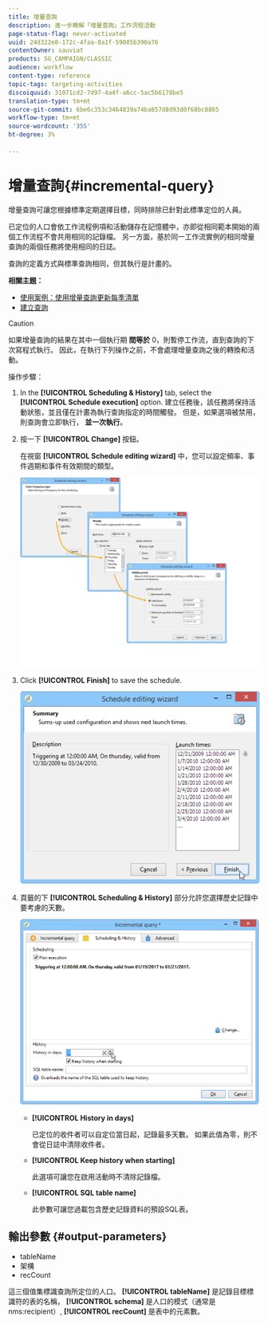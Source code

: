 ```yaml
---
title: 增量查詢
description: 進一步瞭解「增量查詢」工作流程活動
page-status-flag: never-activated
uuid: 24d322e8-172c-4faa-8a1f-59085b390a76
contentOwner: sauviat
products: SG_CAMPAIGN/CLASSIC
audience: workflow
content-type: reference
topic-tags: targeting-activities
discoiquuid: 31071cd2-7d97-4a4f-a6cc-5ac5b6178be5
translation-type: tm+mt
source-git-commit: 6be6c353c3464839a74ba857d8d93d0f68bc8865
workflow-type: tm+mt
source-wordcount: '355'
ht-degree: 3%

---
```



# 增量查詢{#incremental-query}

增量查詢可讓您根據標準定期選擇目標，同時排除已針對此標準定位的人員。

已定位的人口會依工作流程例項和活動儲存在記憶體中，亦即從相同範本開始的兩個工作流程不會共用相同的記錄檔。 另一方面，基於同一工作流實例的相同增量查詢的兩個任務將使用相同的日誌。

查詢的定義方式與標準查詢相同，但其執行是計畫的。

**相關主題：**

* [使用案例：使用增量查詢更新每季清單](../../workflow/using/quarterly-list-update.md)
* [建立查詢](../../workflow/using/query.md#creating-a-query)

>[!CAUTION]
>
>如果增量查詢的結果在其中一個執行期 **間等於** 0，則暫停工作流，直到查詢的下次寫程式執行。 因此，在執行下列操作之前，不會處理增量查詢之後的轉換和活動。

操作步驟：

1. In the **[!UICONTROL Scheduling & History]** tab, select the **[!UICONTROL Schedule execution]** option. 建立任務後，該任務將保持活動狀態，並且僅在計畫為執行查詢指定的時間觸發。 但是，如果選項被禁用，則查詢會立即執行， **並一次執行**。
1. 按一下 **[!UICONTROL Change]** 按鈕。

   在視窗 **[!UICONTROL Schedule editing wizard]** 中，您可以設定頻率、事件週期和事件有效期間的類型。

   ![](assets/s_user_segmentation_wizard_11.png)

1. Click **[!UICONTROL Finish]** to save the schedule.

   ![](assets/s_user_segmentation_wizard_valid.png)

1. 頁籤的下 **[!UICONTROL Scheduling & History]** 部分允許您選擇歷史記錄中要考慮的天數。

   ![](assets/edit_request_inc.png)

   * **[!UICONTROL History in days]**

      已定位的收件者可以自定位當日起，記錄最多天數。 如果此值為零，則不會從日誌中清除收件者。

   * **[!UICONTROL Keep history when starting]**

      此選項可讓您在啟用活動時不清除記錄檔。

   * **[!UICONTROL SQL table name]**

      此參數可讓您過載包含歷史記錄資料的預設SQL表。

## 輸出參數 {#output-parameters}

* tableName
* 架構
* recCount

這三個值集標識查詢所定位的人口。 **[!UICONTROL tableName]** 是記錄目標標識符的表的名稱， **[!UICONTROL schema]** 是人口的模式（通常是nms:recipient）, **[!UICONTROL recCount]** 是表中的元素數。

